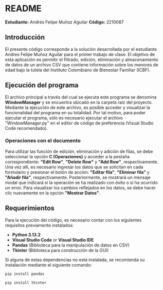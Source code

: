 # README
**Estudiante:** Andrés Felipe Muñoz Aguilar 
**Código:** 2210087

## Introducción

El presente código corresponde a la solución desarrollada por el estudiante Andres Felipe Muñoz Aguilar para el primer trabajo de clase. El objetivo de esta aplicación es permitir el filtrado, edición, eliminación y almacenamiento de datos de un archivo CSV que contiene información sobre los menores de edad bajo la tutela del Instituto Colombiano de Bienestar Familiar (ICBF).

## Ejecución del programa
El archivo principal a través del cual se ejecuta este programa se denomina **WindowManager** y se encuentra ubicado en la carpeta raíz del proyecto. Mediante la ejecución de este archivo, es posible acceder y visualizar la funcionalidad del programa en su totalidad.
Por tal motivo, para poder ejecutar el programa, sólo es necesario ejecutar el archivo "WindowManager.py" en el editor de código de preferencia (Visual Studio Code recomendado).

### Operaciones con el documento
Para utilizar las función de edición, eliminación y adición de filas, se debe seleccionar la opción **C (Operaciones)** y acceder a la pestaña correspondiente: **"Edit Row"**, **"Delete Row"** y **"Add Row"**, respectivamente. Una vez allí, es necesario ingresar los datos que se solicitan en cada formulario y presionar el botón de acción: **"Editar fila"**, **"Eliminar fila"** y **"Añadir fila"**, respectivamente. Posteriormente, se mostrará un mensaje modal que indicará si la operación se ha realizado con éxito o si ha ocurrido un error. Para visualizar los cambios reflejados en los datos, se debe hacer clic nuevamente en la opción **"Mostrar Datos"**.

## Requerimientos

Para la ejecución del código, es necesario contar con los siguientes requisitos previamente instalados:

- **Python 3.13.2**
- **Visual Studio Code** or **Visual Studio IDE**
- **Pandas** (Biblioteca para la manipulación de datos en CSV)
- **Tkinter** (Biblioteca para construcción de la GUI)

Si alguna de estas dependencias no está instalada, se recomienda su instalación mediante el siguiente comando:

```sh
pip install pandas

pip install tkinter
```

